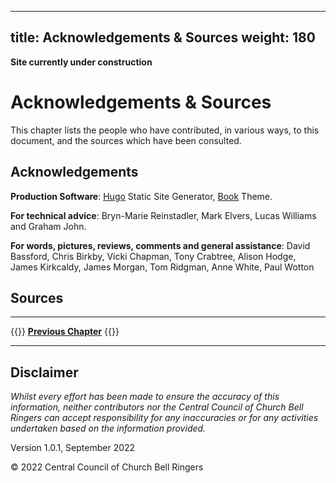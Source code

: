  ---
title: Acknowledgements & Sources
weight: 180
---

**Site currently under construction**

# Acknowledgements & Sources

This chapter lists the people who have contributed, in various ways, to this document, and the sources which have been consulted.

## Acknowledgements

**Production Software**: [Hugo](https://gohugo.io) Static Site Generator, [Book](https://github.com/alex-shpak/hugo-book) Theme.

**For technical advice**: Bryn-Marie Reinstadler, Mark Elvers, Lucas Williams and Graham John.

**For words, pictures, reviews, comments and general assistance**: David Bassford, Chris Birkby, Vicki Chapman, Tony Crabtree, Alison Hodge, James Kirkcaldy, James Morgan, Tom Ridgman, Anne White, Paul Wotton 

## Sources

----

{{<hint info>}}
**[Previous Chapter](../170-glossary/)**
{{</hint>}}

-----

## Disclaimer

*Whilst every effort has been made to ensure the accuracy of this information, neither contributors nor the Central Council of Church Bell Ringers can accept responsibility for any inaccuracies or for any activities undertaken based on the information provided.*

Version 1.0.1, September 2022

© 2022 Central Council of Church Bell Ringers
